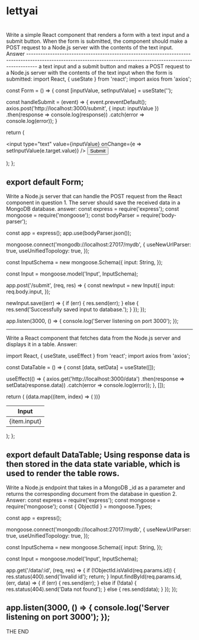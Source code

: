 # lettyai
#
#
#
#
#
Write a simple React component that renders a form with a text input and a submit button. When the form is submitted, the component should make a POST request to a Node.js server with the contents of the text input.
Answer ---------------------------------------------------------------------------------------------------------------------------------------------------------------- a text input and a submit button and makes a POST request to a Node.js server with the contents of the text input when the form is submitted:
     import React, { useState } from 'react';
import axios from 'axios';

const Form = () => {
  const [inputValue, setInputValue] = useState('');

  const handleSubmit = (event) => {
    event.preventDefault();
    axios.post('http://localhost:3000/submit', { input: inputValue })
      .then(response => console.log(response))
      .catch(error => console.log(error));
  }

  return (
    <form onSubmit={handleSubmit}>
      <input
        type="text"
        value={inputValue}
        onChange={e => setInputValue(e.target.value)}
      />
      <button type="submit">Submit</button>
    </form>
  );
};

export default Form;
--------------------------------------------------------------------------------------------------------------------------------------------------------------------
Write a Node.js server that can handle the POST request from the React component in question 1. The server should save the received data in a MongoDB database.
answer:
const express = require('express');
const mongoose = require('mongoose');
const bodyParser = require('body-parser');

const app = express();
app.use(bodyParser.json());

mongoose.connect('mongodb://localhost:27017/mydb', {
  useNewUrlParser: true,
  useUnifiedTopology: true,
});

const InputSchema = new mongoose.Schema({
  input: String,
});

const Input = mongoose.model('Input', InputSchema);

app.post('/submit', (req, res) => {
  const newInput = new Input({
    input: req.body.input,
  });

  newInput.save((err) => {
    if (err) {
      res.send(err);
    } else {
      res.send('Successfully saved input to database.');
    }
  });
});

app.listen(3000, () => {
  console.log('Server listening on port 3000');
});

--------------------------------------------------------------------------------------------------------------------------------------------------------------------
Write a React component that fetches data from the Node.js server and displays it in a table.
Answer:

import React, { useState, useEffect } from 'react';
import axios from 'axios';

const DataTable = () => {
  const [data, setData] = useState([]);

  useEffect(() => {
    axios.get('http://localhost:3000/data')
      .then(response => setData(response.data))
      .catch(error => console.log(error));
  }, []);

  return (
    <table>
      <thead>
        <tr>
          <th>Input</th>
        </tr>
      </thead>
      <tbody>
        {data.map((item, index) => (
          <tr key={index}>
            <td>{item.input}</td>
          </tr>
        ))}
      </tbody>
    </table>
  );
};

export default DataTable;
Using response data is then stored in the data state variable, which is used to render the table rows.
--------------------------------------------------------------------------------------------------------------------------------------------------------------------
Write a Node.js endpoint that takes in a MongoDB _id as a parameter and returns the corresponding document from the database in question 2.
Answer:
const express = require('express');
const mongoose = require('mongoose');
const { ObjectId } = mongoose.Types;

const app = express();

mongoose.connect('mongodb://localhost:27017/mydb', {
  useNewUrlParser: true,
  useUnifiedTopology: true,
});

const InputSchema = new mongoose.Schema({
  input: String,
});

const Input = mongoose.model('Input', InputSchema);

app.get('/data/:id', (req, res) => {
  if (!ObjectId.isValid(req.params.id)) {
    res.status(400).send('Invalid id');
    return;
  }
  Input.findById(req.params.id, (err, data) => {
    if (err) {
      res.send(err);
    } else if (!data) {
      res.status(404).send('Data not found');
    } else {
      res.send(data);
    }
  });
});

app.listen(3000, () => {
  console.log('Server listening on port 3000');
});
--------------------------------------------------------------------------------------------------------------------------------------------------------------------








THE END
